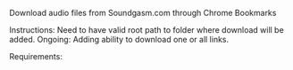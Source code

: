 Download audio files from Soundgasm.com through Chrome Bookmarks

Instructions:
Need to have valid root path to folder where download will be added.
Ongoing:
Adding ability to download one or all links. 

Requirements:

